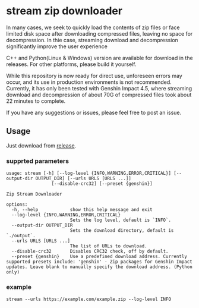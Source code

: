 # stream zip downloader

In many cases, we seek to quickly load the contents of zip files or face limited disk space after downloading compressed files, leaving no space for decompression. In thie case, streaming download and decompression significantly improve the user experience

C++ and Python(Linux & Windows) version are available for download in the releases. 
For other platforms, please build it yourself.

While this repository is now ready for direct use, unforeseen errors may occur, and its use in production environments is not recommended. 
Currently, it has only been tested with Genshin Impact 4.5, where streaming download and decompression of about 70G of compressed files took about 22 minutes to complete.

If you have any suggestions or issues, please feel free to post an issue.

## Usage
Just download from [release](https://github.com/ShiinaRinne/stream_zip_downloader/releases).
### supprted parameters
```
usage: stream [-h] [--log-level {INFO,WARNING,ERROR,CRITICAL}] [--output-dir OUTPUT_DIR] [--urls URLS [URLS ...]]
                 [--disable-crc32] [--preset {genshin}]

Zip Stream Downloader

options:
  -h, --help            show this help message and exit
  --log-level {INFO,WARNING,ERROR,CRITICAL}
                        Sets the log level, default is `INFO`.
  --output-dir OUTPUT_DIR
                        Sets the download directory, default is `./output`.
  --urls URLS [URLS ...]
                        The list of URLs to download.
  --disable-crc32       Disables CRC32 check, off by default.
  --preset {genshin}    Use a predefined download address. Currently supported presets include: 'genshin' - Zip packages for Genshin Impact updates. Leave blank to manually specify the download address. (Python only)
```

### example
```
stream --urls https://example.com/example.zip --log-level INFO 
```